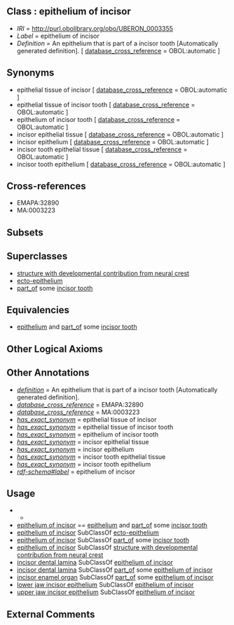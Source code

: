 
## Class : epithelium of incisor

 * *IRI* = http://purl.obolibrary.org/obo/UBERON_0003355
 * *Label* = epithelium of incisor
 * *Definition* = An epithelium that is part of a incisor tooth [Automatically generated definition]. [ [database_cross_reference](../../ef/oboInOwl#hasDbXref.md) = OBOL:automatic ]

## Synonyms

 * epithelial tissue of incisor [ [database_cross_reference](../../ef/oboInOwl#hasDbXref.md) = OBOL:automatic ]
 * epithelial tissue of incisor tooth [ [database_cross_reference](../../ef/oboInOwl#hasDbXref.md) = OBOL:automatic ]
 * epithelium of incisor tooth [ [database_cross_reference](../../ef/oboInOwl#hasDbXref.md) = OBOL:automatic ]
 * incisor epithelial tissue [ [database_cross_reference](../../ef/oboInOwl#hasDbXref.md) = OBOL:automatic ]
 * incisor epithelium [ [database_cross_reference](../../ef/oboInOwl#hasDbXref.md) = OBOL:automatic ]
 * incisor tooth epithelial tissue [ [database_cross_reference](../../ef/oboInOwl#hasDbXref.md) = OBOL:automatic ]
 * incisor tooth epithelium [ [database_cross_reference](../../ef/oboInOwl#hasDbXref.md) = OBOL:automatic ]

## Cross-references

 * EMAPA:32890
 * MA:0003223

## Subsets


## Superclasses

 * [structure with developmental contribution from neural crest](../../UBERON/14/UBERON_0010314.md)
 * [ecto-epithelium](../../UBERON/71/UBERON_0010371.md)
 * [part_of](../../BFO/50/BFO_0000050.md) some [incisor tooth](../../UBERON/98/UBERON_0001098.md)

## Equivalencies

 * [epithelium](../../UBERON/83/UBERON_0000483.md) and [part_of](../../BFO/50/BFO_0000050.md) some [incisor tooth](../../UBERON/98/UBERON_0001098.md)

## Other Logical Axioms


## Other Annotations

 * *[definition](../../IAO/15/IAO_0000115.md)* = An epithelium that is part of a incisor tooth [Automatically generated definition].
 * *[database_cross_reference](../../ef/oboInOwl#hasDbXref.md)* = EMAPA:32890
 * *[database_cross_reference](../../ef/oboInOwl#hasDbXref.md)* = MA:0003223
 * *[has_exact_synonym](../../ym/oboInOwl#hasExactSynonym.md)* = epithelial tissue of incisor
 * *[has_exact_synonym](../../ym/oboInOwl#hasExactSynonym.md)* = epithelial tissue of incisor tooth
 * *[has_exact_synonym](../../ym/oboInOwl#hasExactSynonym.md)* = epithelium of incisor tooth
 * *[has_exact_synonym](../../ym/oboInOwl#hasExactSynonym.md)* = incisor epithelial tissue
 * *[has_exact_synonym](../../ym/oboInOwl#hasExactSynonym.md)* = incisor epithelium
 * *[has_exact_synonym](../../ym/oboInOwl#hasExactSynonym.md)* = incisor tooth epithelial tissue
 * *[has_exact_synonym](../../ym/oboInOwl#hasExactSynonym.md)* = incisor tooth epithelium
 * *[rdf-schema#label](../../el/rdf-schema#label.md)* = epithelium of incisor

## Usage

 * -
 * [epithelium of incisor](../../UBERON/55/UBERON_0003355.md) == [epithelium](../../UBERON/83/UBERON_0000483.md) and [part_of](../../BFO/50/BFO_0000050.md) some [incisor tooth](../../UBERON/98/UBERON_0001098.md)
 * [epithelium of incisor](../../UBERON/55/UBERON_0003355.md) SubClassOf [ecto-epithelium](../../UBERON/71/UBERON_0010371.md)
 * [epithelium of incisor](../../UBERON/55/UBERON_0003355.md) SubClassOf [part_of](../../BFO/50/BFO_0000050.md) some [incisor tooth](../../UBERON/98/UBERON_0001098.md)
 * [epithelium of incisor](../../UBERON/55/UBERON_0003355.md) SubClassOf [structure with developmental contribution from neural crest](../../UBERON/14/UBERON_0010314.md)
 * [incisor dental lamina](../../UBERON/40/UBERON_0015840.md) SubClassOf [epithelium of incisor](../../UBERON/55/UBERON_0003355.md)
 * [incisor dental lamina](../../UBERON/40/UBERON_0015840.md) SubClassOf [part_of](../../BFO/50/BFO_0000050.md) some [epithelium of incisor](../../UBERON/55/UBERON_0003355.md)
 * [incisor enamel organ](../../UBERON/42/UBERON_0015842.md) SubClassOf [part_of](../../BFO/50/BFO_0000050.md) some [epithelium of incisor](../../UBERON/55/UBERON_0003355.md)
 * [lower jaw incisor epithelium](../../UBERON/10/UBERON_0005710.md) SubClassOf [epithelium of incisor](../../UBERON/55/UBERON_0003355.md)
 * [upper jaw incisor epithelium](../../UBERON/09/UBERON_0005709.md) SubClassOf [epithelium of incisor](../../UBERON/55/UBERON_0003355.md)

## External Comments

